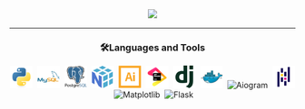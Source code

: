 
<div id="header" align="center">
  <img src="https://media.tenor.com/PFRrXZYV-g0AAAAC/aang-avatar.gif" width="50%"/>
</div>
<hr>

<div align="center">
  <h3>🛠️Languages and Tools</h3>
</div>

<div align="center">
  <img src="https://github.com/devicons/devicon/blob/master/icons/python/python-original.svg" title="Python"  alt="Python" width="40" height="40"/>&nbsp;
  <img src="https://github.com/devicons/devicon/blob/master/icons/mysql/mysql-original-wordmark.svg" title="MySQL"  alt="MySQL" width="40" height="40"/>&nbsp;
  <img src="https://github.com/devicons/devicon/blob/master/icons/postgresql/postgresql-original-wordmark.svg" title="PostgreSQL"  alt="PostgreSQL" width="40" height="40"/>&nbsp;
  <img src="https://github.com/devicons/devicon/blob/master/icons/numpy/numpy-original.svg" title="NumPy"  alt="NumPy" width="40" height="40"/>&nbsp;
  <img src="https://github.com/devicons/devicon/blob/master/icons/illustrator/illustrator-line.svg" title="AI"  alt="AI" width="40" height="40"/>&nbsp;
  <img src="https://github.com/devicons/devicon/blob/master/icons/jetbrains/jetbrains-original.svg" title="JB"  alt="JB" width="40" height="40"/>&nbsp;
  <img src="https://github.com/devicons/devicon/blob/master/icons/django/django-plain.svg" title="DJ"  alt="DJ" width="40" height="40"/>&nbsp;
  <img src="https://github.com/devicons/devicon/blob/master/icons/docker/docker-original.svg" title="Docker"  alt="Docker" width="40" height="40"/>&nbsp;
  <img src="https://avatars.githubusercontent.com/u/33784865?s=280&v=4" title="Aiogram"  alt="Aiogram" width="40" height="40"/>&nbsp;
  <img src="https://github.com/devicons/devicon/blob/master/icons/pandas/pandas-original.svg" title="Pandas"  alt="Pandas" width="40" height="40"/>&nbsp;
  <img src="https://seeklogo.com/images/M/matplotlib-logo-7676870AC0-seeklogo.com.png" title="Matplotlib"  alt="Matplotlib" width="40" height="40"/>&nbsp;
  <img src="https://cdn-icons-png.flaticon.com/512/1437/1437121.png" title="Flask"  alt="Flask" width="40" height="40"/>&nbsp;
</div>
